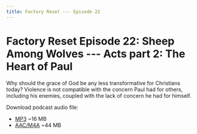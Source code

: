 ```yaml
---
title: Factory Reset --- Episode 22
---
```


# Factory Reset Episode 22: Sheep Among Wolves --- Acts part 2: The Heart of Paul

Why should the grace of God be any less transformative for Christians today? Violence is not compatible with the concern Paul had for others, including his enemies, coupled with the lack of concern he had for himself.

Download podcast audio file:

* [MP3](http://files.xpian.info/factory_reset_episode_22.mp3) ~16 MB
* [AAC/M4A](http://files.xpian.info/factory_reset_episode_22.m4a) ~44 MB
